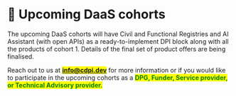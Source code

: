 # 💬 Upcoming DaaS cohorts

The upcoming DaaS cohorts will have Civil and Functional Registries and AI Assistant (with open APIs) as a ready-to-implement DPI block along with all the products of cohort 1. Details of the final set of product offers are being finalised.&#x20;

Reach out to us at <mark style="color:blue;">**info@cdpi.dev**</mark> for more information or if you would like to participate in the upcoming cohorts as a <mark style="color:green;">**DPG, Funder, Service provider, or Technical Advisory provider.**</mark>&#x20;
